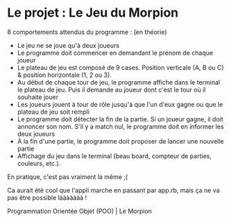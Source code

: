 # Le projet : Le Jeu du Morpion 

8 comportements attendus du programme : (en théorie)

- Le jeu ne se joue qu'à deux joueurs
- Le programme doit commencer en demandant le prénom de chaque joueur
- Le plateau de jeu est composé de 9 cases. Position verticale (A, B ou C) & position horizontale (1, 2 ou 3).
- Au début de chaque tour de jeu, le programme affiche dans le terminal le plateau de jeu. Puis il demande au joueur dont c'est le tour où il souhaite jouer
- Les joueurs jouent à tour de rôle jusqu'à que l'un d'eux gagne ou que le plateau de jeu soit rempli 
- Le programme doit détecter la fin de la partie. Si un joueur gagne, il doit annoncer son nom. S'il y a match nul, le programme doit en informer les deux joueurs 
- À la fin d'une partie, le programme doit proposer de lancer une nouvelle partie 
- Affichage du jeu dans le terminal (beau board, compteur de parties, couleurs, etc.).

En pratique, c'est pas vraiment la même ;(

Ca aurait été cool que l'appli marche en passant par app.rb, mais ça ne va pas être possible lààààààà !









Programmation Orientée Objet (POO) | Le Morpion
